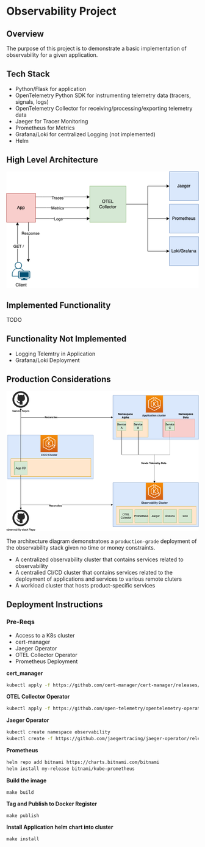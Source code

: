 # Observability Project

## Overview

The purpose of this project is to demonstrate a basic implementation of observability for a given application.

## Tech Stack

- Python/Flask for application
- OpenTelemetry Python SDK for instrumenting telemetry data (tracers, signals, logs)
- OpenTelemetry Collector for receiving/processing/exporting telemetry data
- Jaeger for Tracer Monitoring
- Prometheus for Metrics
- Grafana/Loki for centralized Logging (not implemented)
- Helm

## High Level Architecture

![architecture](https://github.com/corykitchens/observability-project/blob/main/images/arch.png?raw=true)

## Implemented Functionality

TODO

## Functionality Not Implemented

- Logging Telemtry in Application
- Grafana/Loki Deployment

## Production Considerations

![architecture](https://github.com/corykitchens/observability-project/blob/main/images/prod.png?raw=true)

The architecture diagram demonstratoes a `production-grade` deployment of the observability stack given no time or money constraints.

- A centralized observability cluster that contains services related to observability
- A centralied CI/CD cluster that contains services related to the deployment of applications and services to various remote cluters
- A workload cluster that hosts product-specific services

## Deployment Instructions

### Pre-Reqs

- Access to a K8s cluster
- cert-manager
- Jaeger Operator
- OTEL Collector Operator
- Prometheus Deployment

**cert_manager**

```sh
kubectl apply -f https://github.com/cert-manager/cert-manager/releases/download/v1.9.1/cert-manager.yaml
```

**OTEL Collector Operator**

```sh
kubectl apply -f https://github.com/open-telemetry/opentelemetry-operator/releases/latest/download/opentelemetry-operator.yaml
```

**Jaeger Operator**

```sh
kubectl create namespace observability
kubectl create -f https://github.com/jaegertracing/jaeger-operator/releases/download/v1.37.0/jaeger-operator.yaml -n observability
```

**Prometheus**

```sh
helm repo add bitnami https://charts.bitnami.com/bitnami
helm install my-release bitnami/kube-prometheus
```

**Build the image**

```
make build
```

**Tag and Publish to Docker Register**

```
make publish
```

**Install Application helm chart into cluster**

```
make install
```
